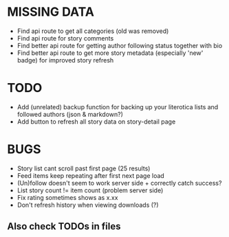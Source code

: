 
# MISSING DATA

- Find api route to get all categories (old was removed)
- Find api route for story comments
- Find better api route for getting author following status together with bio
- Find better api route to get more story metadata (especially 'new' badge) for improved story refresh

# TODO

- Add (unrelated) backup function for backing up your literotica lists and followed authors (json & markdown?)
- Add button to refresh all story data on story-detail page

# BUGS

- Story list cant scroll past first page (25 results)
- Feed items keep repeating after first next page load
- (Un)follow doesn't seem to work server side + correctly catch success?
- List story count != item count (problem server side)
- Fix rating sometimes shows as x.xx
- Don't refresh history when viewing downloads (?)

## Also check TODOs in files
